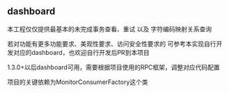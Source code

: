 ## dashboard
本工程仅仅提供最基本的未完成事务查看、重试 以及 字符编码映射关系查询

若对功能有更多功能要求、美观性要求、访问安全性要求的 可参考本实现自行开发对应的dashboard，也欢迎自行开发后PR到本项目

1.3.0+以后dashboard可用，需要根据项目使用的RPC框架，调整对应代码配置

项目的关键依赖为MonitorConsumerFactory这个类

